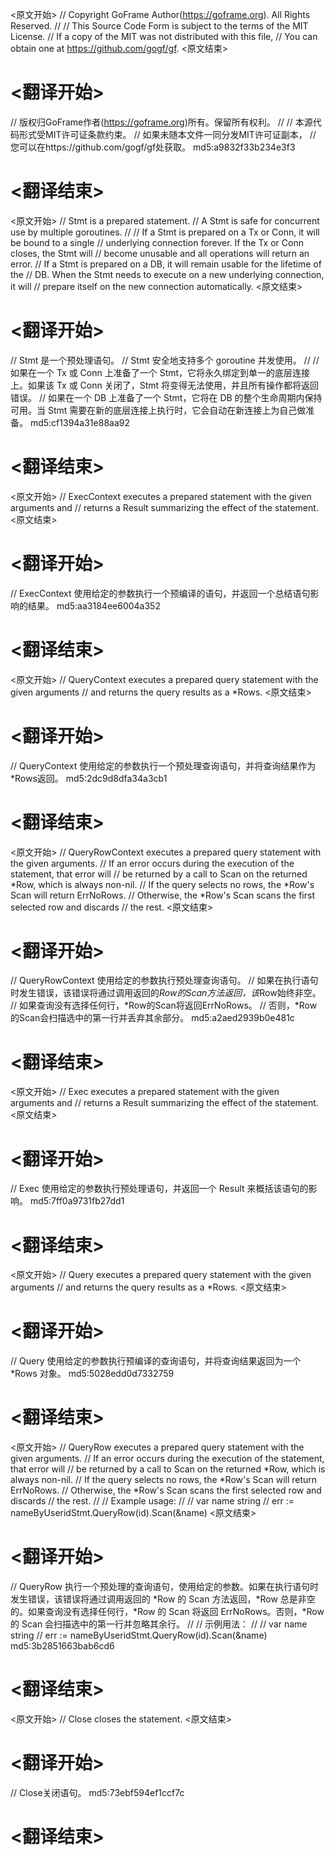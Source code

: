 
<原文开始>
// Copyright GoFrame Author(https://goframe.org). All Rights Reserved.
//
// This Source Code Form is subject to the terms of the MIT License.
// If a copy of the MIT was not distributed with this file,
// You can obtain one at https://github.com/gogf/gf.
<原文结束>

# <翻译开始>
// 版权归GoFrame作者(https://goframe.org)所有。保留所有权利。
//
// 本源代码形式受MIT许可证条款约束。
// 如果未随本文件一同分发MIT许可证副本，
// 您可以在https://github.com/gogf/gf处获取。 md5:a9832f33b234e3f3
# <翻译结束>


<原文开始>
// Stmt is a prepared statement.
// A Stmt is safe for concurrent use by multiple goroutines.
//
// If a Stmt is prepared on a Tx or Conn, it will be bound to a single
// underlying connection forever. If the Tx or Conn closes, the Stmt will
// become unusable and all operations will return an error.
// If a Stmt is prepared on a DB, it will remain usable for the lifetime of the
// DB. When the Stmt needs to execute on a new underlying connection, it will
// prepare itself on the new connection automatically.
<原文结束>

# <翻译开始>
// Stmt 是一个预处理语句。
// Stmt 安全地支持多个 goroutine 并发使用。
//
// 如果在一个 Tx 或 Conn 上准备了一个 Stmt，它将永久绑定到单一的底层连接上。如果该 Tx 或 Conn 关闭了，Stmt 将变得无法使用，并且所有操作都将返回错误。
// 如果在一个 DB 上准备了一个 Stmt，它将在 DB 的整个生命周期内保持可用。当 Stmt 需要在新的底层连接上执行时，它会自动在新连接上为自己做准备。 md5:cf1394a31e88aa92
# <翻译结束>


<原文开始>
// ExecContext executes a prepared statement with the given arguments and
// returns a Result summarizing the effect of the statement.
<原文结束>

# <翻译开始>
// ExecContext 使用给定的参数执行一个预编译的语句，并返回一个总结语句影响的结果。 md5:aa3184ee6004a352
# <翻译结束>


<原文开始>
// QueryContext executes a prepared query statement with the given arguments
// and returns the query results as a *Rows.
<原文结束>

# <翻译开始>
// QueryContext 使用给定的参数执行一个预处理查询语句，并将查询结果作为*Rows返回。 md5:2dc9d8dfa34a3cb1
# <翻译结束>


<原文开始>
// QueryRowContext executes a prepared query statement with the given arguments.
// If an error occurs during the execution of the statement, that error will
// be returned by a call to Scan on the returned *Row, which is always non-nil.
// If the query selects no rows, the *Row's Scan will return ErrNoRows.
// Otherwise, the *Row's Scan scans the first selected row and discards
// the rest.
<原文结束>

# <翻译开始>
// QueryRowContext 使用给定的参数执行预处理查询语句。
// 如果在执行语句时发生错误，该错误将通过调用返回的*Row的Scan方法返回，该*Row始终非空。
// 如果查询没有选择任何行，*Row的Scan将返回ErrNoRows。
// 否则，*Row的Scan会扫描选中的第一行并丢弃其余部分。 md5:a2aed2939b0e481c
# <翻译结束>


<原文开始>
// Exec executes a prepared statement with the given arguments and
// returns a Result summarizing the effect of the statement.
<原文结束>

# <翻译开始>
// Exec 使用给定的参数执行预处理语句，并返回一个 Result 来概括该语句的影响。 md5:7ff0a9731fb27dd1
# <翻译结束>


<原文开始>
// Query executes a prepared query statement with the given arguments
// and returns the query results as a *Rows.
<原文结束>

# <翻译开始>
// Query 使用给定的参数执行预编译的查询语句，并将查询结果返回为一个 *Rows 对象。 md5:5028edd0d7332759
# <翻译结束>


<原文开始>
// QueryRow executes a prepared query statement with the given arguments.
// If an error occurs during the execution of the statement, that error will
// be returned by a call to Scan on the returned *Row, which is always non-nil.
// If the query selects no rows, the *Row's Scan will return ErrNoRows.
// Otherwise, the *Row's Scan scans the first selected row and discards
// the rest.
//
// Example usage:
//
//	var name string
//	err := nameByUseridStmt.QueryRow(id).Scan(&name)
<原文结束>

# <翻译开始>
// QueryRow 执行一个预处理的查询语句，使用给定的参数。如果在执行语句时发生错误，该错误将通过调用返回的 *Row 的 Scan 方法返回，*Row 总是非空的。如果查询没有选择任何行，*Row 的 Scan 将返回 ErrNoRows。否则，*Row 的 Scan 会扫描选中的第一行并忽略其余行。
//
// 示例用法：
//
//	var name string
//	err := nameByUseridStmt.QueryRow(id).Scan(&name) md5:3b2851663bab6cd6
# <翻译结束>


<原文开始>
// Close closes the statement.
<原文结束>

# <翻译开始>
// Close关闭语句。 md5:73ebf594ef1ccf7c
# <翻译结束>

